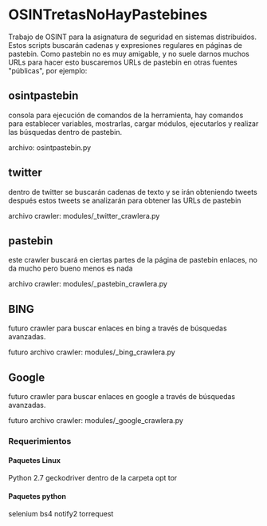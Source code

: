 # OSINTretasNoHayPastebines

Trabajo de OSINT para la asignatura de seguridad en sistemas distribuidos.
Estos scripts buscarán cadenas y expresiones regulares en páginas de pastebin.
Como pastebin no es muy amigable, y no suele darnos muchos URLs para hacer esto
buscaremos URLs de pastebin en otras fuentes "públicas", por ejemplo:

## osintpastebin
consola para ejecución de comandos de la herramienta, hay comandos para 
establecer variables, mostrarlas, cargar módulos, ejecutarlos y realizar
las búsquedas dentro de pastebin.

archivo: osintpastebin.py

## twitter
dentro de twitter se buscarán cadenas de texto y se irán obteniendo tweets
después estos tweets se analizarán para obtener las URLs de pastebin

archivo crawler: modules/_twitter_crawlera.py

## pastebin
este crawler buscará en ciertas partes de la página de pastebin enlaces,
no da mucho pero bueno menos es nada

archivo crawler: modules/_pastebin_crawlera.py

## BING
futuro crawler para buscar enlaces en bing a través de búsquedas avanzadas.

futuro archivo crawler: modules/_bing_crawlera.py

## Google
futuro crawler para buscar enlaces en google a través de búsquedas avanzadas.

futuro archivo crawler: modules/_google_crawlera.py

### Requerimientos

#### Paquetes Linux
Python 2.7
geckodriver dentro de la carpeta opt
tor

#### Paquetes python
selenium
bs4
notify2
torrequest